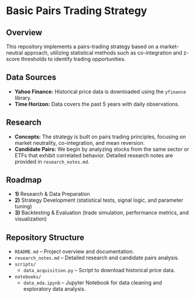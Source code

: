 # Basic Pairs Trading Strategy

## Overview
This repository implements a pairs-trading strategy based on a market-neutral approach, utilizing statistical methods such as co-integration and z-score thresholds to identify trading opportunities.

## Data Sources
- **Yahoo Finance:** Historical price data is downloaded using the `yfinance` library.
- **Time Horizon:** Data covers the past 5 years with daily observations.

## Research
- **Concepts:** The strategy is built on pairs trading principles, focusing on market neutrality, co-integration, and mean reversion.
- **Candidate Pairs:** We begin by analyzing stocks from the same sector or ETFs that exhibit correlated behavior. Detailed research notes are provided in `research_notes.md`.

## Roadmap
- **1)** Research & Data Preparation
- **2)** Strategy Development (statistical tests, signal logic, and parameter tuning)
- **3)** Backtesting & Evaluation (trade simulation, performance metrics, and visualization)

## Repository Structure
- `README.md` – Project overview and documentation.
- `research_notes.md` – Detailed research and candidate pairs analysis.
- `scripts/`
  - `data_acquisition.py` – Script to download historical price data.
- `notebooks/`
  - `data_eda.ipynb` – Jupyter Notebook for data cleaning and exploratory data analysis.
